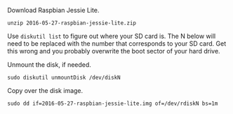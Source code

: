 Download Raspbian Jessie Lite.

    unzip 2016-05-27-raspbian-jessie-lite.zip

Use `diskutil list` to figure out where your SD card is. The N below will need to be replaced with the number that corresponds to your SD card. Get this wrong and you probably overwrite the boot sector of your hard drive.

Unmount the disk, if needed.

    sudo diskutil unmountDisk /dev/diskN

Copy over the disk image.

    sudo dd if=2016-05-27-raspbian-jessie-lite.img of=/dev/rdiskN bs=1m
